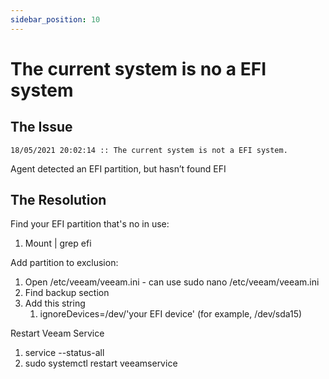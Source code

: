 ```yaml
---
sidebar_position: 10
---
```


# The current system is no a EFI system

## The Issue

`18/05/2021 20:02:14 :: The current system is not a EFI system. `

Agent detected an EFI partition, but hasn’t found EFI

## The Resolution

Find your EFI partition that's no in use:
1. Mount | grep efi

Add partition to exclusion:
1. Open /etc/veeam/veeam.ini - can use sudo nano /etc/veeam/veeam.ini
2. Find backup section
3. Add this string
	1. ignoreDevices=/dev/'your EFI device' (for example, /dev/sda15)

Restart Veeam Service
1. service --status-all
2. sudo systemctl restart veeamservice